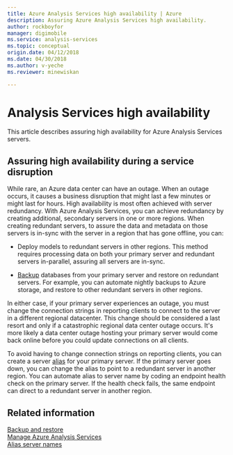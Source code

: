 ```yaml
---
title: Azure Analysis Services high availability | Azure
description: Assuring Azure Analysis Services high availability.
author: rockboyfor
manager: digimobile
ms.service: analysis-services
ms.topic: conceptual
origin.date: 04/12/2018
ms.date: 04/30/2018
ms.author: v-yeche
ms.reviewer: minewiskan

---
```


# Analysis Services high availability
This article describes assuring high availability for Azure Analysis Services servers. 

## Assuring high availability during a service disruption
While rare, an Azure data center can have an outage. When an outage occurs, it causes a business disruption that might last a few minutes or might last for hours. High availability is most often achieved with server redundancy. With Azure Analysis Services, you can achieve redundancy by creating additional, secondary servers in one or more regions. When creating redundant servers, to assure the data and metadata on those servers is in-sync with the server in a region that has gone offline, you can:

* Deploy models to redundant servers in other regions. This method requires processing data on both your primary server and redundant servers in-parallel, assuring all servers are in-sync.

* [Backup](analysis-services-backup.md) databases from your primary server and restore on redundant servers. For example, you can automate nightly backups to Azure storage, and restore to other redundant servers in other regions. 

In either case, if your primary server experiences an outage, you must change the connection strings in reporting clients to connect to the server in a different regional datacenter. This change should be considered a last resort and only if a catastrophic regional data center outage occurs. It's more likely a data center outage hosting your primary server would come back online before you could update connections on all clients. 

To avoid having to change connection strings on reporting clients, you can create a server [alias](analysis-services-server-alias.md) for your primary server. If the primary server goes down, you can change the alias to point to a redundant server in another region. You can automate alias to server name by coding an endpoint health check on the primary server. If the health check fails, the same endpoint can direct to a redundant server in another region. 

## Related information
[Backup and restore](analysis-services-backup.md)   
[Manage Azure Analysis Services](analysis-services-manage.md)   
[Alias server names](analysis-services-server-alias.md)
<!--Update_Description: update meta properties, update link -->
